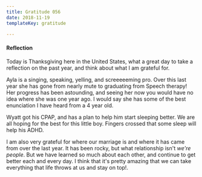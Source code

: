 ```yaml
---
title: Gratitude 056
date: 2018-11-19
templateKey: gratitude

---
```


#### Reflection

Today is Thanksgiving here in the United States, what a great day to take a reflection on the past year, and think about what I am grateful for.


Ayla is a singing, speaking, yelling, and screeeeeming pro.  Over this last year she has gone from nearly mute to graduating from Speech therapy!  Her progress has been astounding, and seeing her now you would have no idea where she was one year ago.  I would say she has some of the best enunciation I have heard from a 4 year old.

Wyatt got his CPAP, and has a plan to help him start sleeping better.  We are all hoping for the best for this little boy.  Fingers crossed that some sleep will help his ADHD.

I am also very grateful for where our marriage is and where it has came from over the last year.  It has been rocky, but what relationship isn't _we're people_.  But we have learned so much about each other, and continue to get better each and every day.  I think that it's pretty amazing that we can take everything that life throws at us and stay on top!.
